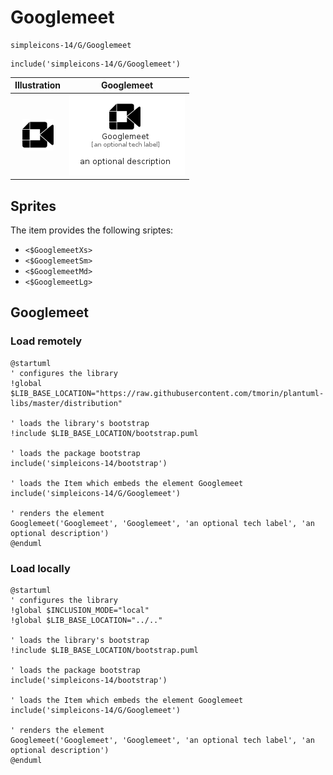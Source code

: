 # Googlemeet


```text
simpleicons-14/G/Googlemeet
```

```text
include('simpleicons-14/G/Googlemeet')
```



| Illustration | Googlemeet |
| :---: | :---: |
| ![illustration for Illustration](../../simpleicons-14/G/Googlemeet.png) | ![illustration for Googlemeet](../../simpleicons-14/G/Googlemeet.Local.png) |



## Sprites
The item provides the following sriptes:

- `<$GooglemeetXs>`
- `<$GooglemeetSm>`
- `<$GooglemeetMd>`
- `<$GooglemeetLg>`





## Googlemeet

### Load remotely
```plantuml
@startuml
' configures the library
!global $LIB_BASE_LOCATION="https://raw.githubusercontent.com/tmorin/plantuml-libs/master/distribution"

' loads the library's bootstrap
!include $LIB_BASE_LOCATION/bootstrap.puml

' loads the package bootstrap
include('simpleicons-14/bootstrap')

' loads the Item which embeds the element Googlemeet
include('simpleicons-14/G/Googlemeet')

' renders the element
Googlemeet('Googlemeet', 'Googlemeet', 'an optional tech label', 'an optional description')
@enduml
```

### Load locally
```plantuml
@startuml
' configures the library
!global $INCLUSION_MODE="local"
!global $LIB_BASE_LOCATION="../.."

' loads the library's bootstrap
!include $LIB_BASE_LOCATION/bootstrap.puml

' loads the package bootstrap
include('simpleicons-14/bootstrap')

' loads the Item which embeds the element Googlemeet
include('simpleicons-14/G/Googlemeet')

' renders the element
Googlemeet('Googlemeet', 'Googlemeet', 'an optional tech label', 'an optional description')
@enduml
```


